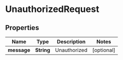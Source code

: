 

# UnauthorizedRequest


## Properties

| Name | Type | Description | Notes |
|------------ | ------------- | ------------- | -------------|
|**message** | **String** | Unauthorized |  [optional] |



